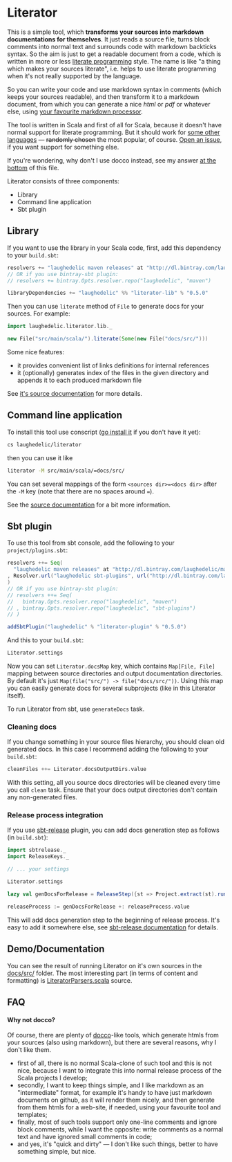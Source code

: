 Literator
=========

This is a simple tool, which **transforms your sources into markdown documentations for themselves**. It just reads a source file, turns block comments into normal text and surrounds code with markdown backticks syntax. So the aim is just to get a readable document from a code, which is written in more or less [literate programming](http://en.wikipedia.org/wiki/Literate_programming) style. The name is like "a thing which makes your sources literate", i.e. helps to use literate programming when it's not really supported by the language.

So you can write your code and use markdown syntax in comments (which keeps your sources readable), and then transform it to a markdown document, from which you can generate a nice _html_ or _pdf_ or whatever else, using [your favourite markdown processor](http://johnmacfarlane.net/pandoc/).

The tool is written in Scala and first of all for Scala, because it doesn't have normal support for literate programming. But it should work for [some other languages][lib/LanguageMap] — ~~randomly chosen~~ the most popular, of course. [Open an issue](https://github.com/laughedelic/literator/issues/new), if you want support for something else.

If you're wondering, why don't I use docco instead, see my answer [at the bottom](#why-not-docco) of this file.

Literator consists of three components:

- Library
- Command line application
- Sbt plugin


## Library

If you want to use the library in your Scala code, first, add this dependency to your `build.sbt`:

```scala
resolvers += "laughedelic maven releases" at "http://dl.bintray.com/laughedelic/maven"
// OR if you use bintray-sbt plugin:
// resolvers += bintray.Opts.resolver.repo("laughedelic", "maven")

libraryDependencies += "laughedelic" %% "literator-lib" % "0.5.0"
```

Then you can use `literate` method of `File` to generate docs for your sources. For example:

```scala
import laughedelic.literator.lib._

new File("src/main/scala/").literate(Some(new File("docs/src/")))
```

Some nice features:

- it provides convenient list of links definitions for internal references 
- it (optionally) generates index of the files in the given directory and appends it to each produced markdown file 

See [it's source documentation][lib/package] for more details.


## Command line application

To install this tool use conscript ([go install it](https://github.com/n8han/conscript#installation) if you don't have it yet):

```bash
cs laughedelic/literator
```

then you can use it like

```bash
literator -M src/main/scala/=docs/src/
```

You can set several mappings of the form `<sources dir>=<docs dir>` after the `-M` key (note that there are no spaces around `=`).

See the [source documentation][app/LiteratorApp] for a bit more information.


## Sbt plugin

To use this tool from sbt console, add the following to your `project/plugins.sbt`:

```scala
resolvers ++= Seq(
  "laughedelic maven releases" at "http://dl.bintray.com/laughedelic/maven"
, Resolver.url("laughedelic sbt-plugins", url("http://dl.bintray.com/laughedelic/sbt-plugins"))(Resolver.ivyStylePatterns)
)
// OR if you use bintray-sbt plugin:
// resolvers ++= Seq(
//   bintray.Opts.resolver.repo("laughedelic", "maven")
// , bintray.Opts.resolver.repo("laughedelic", "sbt-plugins")
// )

addSbtPlugin("laughedelic" % "literator-plugin" % "0.5.0")
```

And this to your `build.sbt`:

```scala
Literator.settings
```

Now you can set `Literator.docsMap` key, which contains `Map[File, File]` mapping between source directories and output documentation directories. By default it's just `Map(file("src/") -> file("docs/src/"))`. Using this map you can easily generate docs for several subprojects (like in this Literator itself).

To run Literator from sbt, use `generateDocs` task.


### Cleaning docs

If you change something in your source files hierarchy, you should clean old generated docs. In this case I recommend adding the following to your `build.sbt`:

```scala
cleanFiles ++= Literator.docsOutputDirs.value
```

With this setting, all you source docs directories will be cleaned every time you call `clean` task. Ensure that your docs output directories don't contain any non-generated files.


### Release process integration

If you use [sbt-release](https://github.com/sbt/sbt-release) plugin, you can add docs generation step as follows (in `build.sbt`):

```scala
import sbtrelease._
import ReleaseKeys._

// ... your settings

Literator.settings

lazy val genDocsForRelease = ReleaseStep({st => Project.extract(st).runTask(Literator.generateDocs, st)._1 })

releaseProcess := genDocsForRelease +: releaseProcess.value
```

This will add docs generation step to the beginning of release process. It's easy to add it somewhere else, see [sbt-release documentation](https://github.com/sbt/sbt-release) for details.


## Demo/Documentation

You can see the result of running Literator on it's own sources in the [docs/src/](docs/src/) folder. The most interesting part (in terms of content and formatting) is [LiteratorParsers.scala][lib/LiteratorParsers] source.


## FAQ

#### Why not docco?

Of course, there are plenty of [docco](http://jashkenas.github.io/docco/)-like tools, which generate htmls from your sources (also using markdown), but there are several reasons, why I don't like them.

- first of all, there is no normal Scala-clone of such tool and this is not nice, because I want to integrate this into normal release process of the Scala projects I develop;
- secondly, I want to keep things simple, and I like markdown as an "intermediate" format, for example it's handy to have just markdown documents on github, as it will render them nicely, and then generate from them htmls for a web-site, if needed, using your favourite tool and templates;
- finally, most of such tools support only one-line comments and ignore block comments, while I want the opposite: write comments as a normal text and have ignored small comments in code;
- and yes, it's "quick and dirty" — I don't like such things, better to have something simple, but nice.



[lib/FileUtils]: docs/src/lib/FileUtils.scala.md
[lib/LanguageMap]: docs/src/lib/LanguageMap.scala.md
[lib/LiteratorParsers]: docs/src/lib/LiteratorParsers.scala.md
[lib/package]: docs/src/lib/package.scala.md
[app/LiteratorApp]: docs/src/app/LiteratorApp.scala.md
[plugin/LiteratorPlugin]: docs/src/plugin/LiteratorPlugin.scala.md
